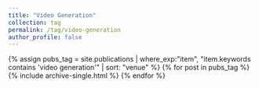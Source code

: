 ```yaml
---
title: "Video Generation"
collection: tag
permalink: /tag/video-generation
author_profile: false
---
```

{% assign pubs_tag = site.publications | where_exp:"item", "item.keywords contains 'video generation'" | sort: "venue" %}
{% for post in pubs_tag %}
  {% include archive-single.html %}
{% endfor %}